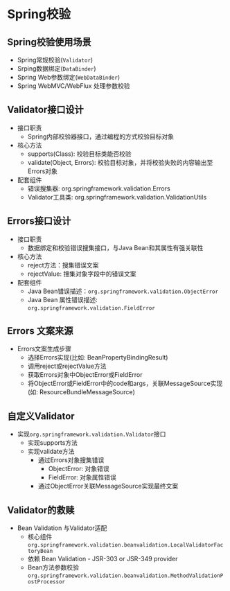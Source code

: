 # Spring校验

## Spring校验使用场景

- Spring常规校验(`Validator`)
- Srping数据绑定(`DataBinder`)
- Spring Web参数绑定(`WebDataBinder`)
- Spring WebMVC/WebFlux 处理参数校验

## Validator接口设计

- 接口职责
  - Spring内部校验器接口，通过编程的方式校验目标对象
- 核心方法
  - supports(Class): 校验目标类能否校验
  - validate(Object, Errors): 校验目标对象，并将校验失败的内容输出至Errors对象
- 配套组件
  - 错误搜集器: org.springframework.validation.Errors
  - Validator工具类: org.springframework.validation.ValidationUtils

## Errors接口设计

- 接口职责
  - 数据绑定和校验错误搜集接口，与Java Bean和其属性有强关联性
- 核心方法
  - reject方法：搜集错误文案
  - rejectValue: 搜集对象字段中的错误文案
- 配套组件
  - Java Bean错误描述：`org.springframework.validation.ObjectError`
  - Java Bean 属性错误描述: `org.springframework.validation.FieldError`

## Errors 文案来源

- Errors文案生成步骤
  - 选择Errors实现(比如: BeanPropertyBindingResult)
  - 调用reject或rejectValue方法
  - 获取Errors对象中ObjectError或FieldError
  - 将ObjectError或FieldError中的code和args，关联MessageSource实现(如: ResourceBundleMessageSource)

## 自定义Validator

- 实现`org.springframework.validation.Validator`接口
  - 实现supports方法
  - 实现validate方法
    - 通过Errors对象搜集错误
      - ObjectError: 对象错误
      - FieldError: 对象属性错误
    - 通过ObjectError关联MessageSource实现最终文案

## Validator的救赎

- Bean Validation 与Validator适配
  - 核心组件 `org.springframework.validation.beanvalidation.LocalValidatorFactoryBean`
  - 依赖 Bean Validation - JSR-303 or JSR-349 provider
  - Bean方法参数校验 `org.springframework.validation.beanvalidation.MethodValidationPostProcessor`